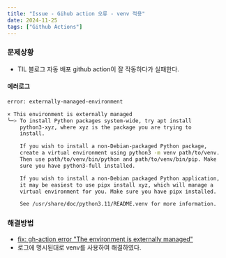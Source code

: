 ```yaml
---
title: "Issue - Gihub action 오류 - venv 적용"
date: 2024-11-25
tags: ["Github Actions"]
---
```


### 문제상황
- TIL 블로그 자동 배포 github action이 잘 작동하다가 실패한다.
#### 에러로그
```bash
error: externally-managed-environment

× This environment is externally managed
╰─> To install Python packages system-wide, try apt install
	python3-xyz, where xyz is the package you are trying to
	install.

	If you wish to install a non-Debian-packaged Python package,
	create a virtual environment using python3 -m venv path/to/venv.
	Then use path/to/venv/bin/python and path/to/venv/bin/pip. Make
	sure you have python3-full installed.

	If you wish to install a non-Debian packaged Python application,
	it may be easiest to use pipx install xyz, which will manage a
	virtual environment for you. Make sure you have pipx installed.

	See /usr/share/doc/python3.11/README.venv for more information.
```

### 해결방법
- [fix: gh-action error "The environment is externally managed"](https://github.com/bong-u/cnu-notice/commit/46eab9faae2e9652c3b4ee83e2008d15f65ef18e)
- 로그에 명시된대로 venv를 사용하여 해결하였다.

